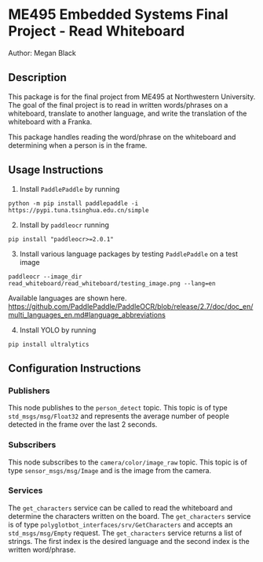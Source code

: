 # ME495 Embedded Systems Final Project - Read Whiteboard
Author: Megan Black

## Description
This package is for the final project from ME495 at Northwestern University.  The goal of the final project is to read in written words/phrases on a whiteboard, translate to another language, and write the translation of the whiteboard with a Franka.  

This package handles reading the word/phrase on the whiteboard and determining when a person is in the frame.



## Usage Instructions
1. Install `PaddlePaddle` by running 
```
python -m pip install paddlepaddle -i https://pypi.tuna.tsinghua.edu.cn/simple
```
2. Install by `paddleocr` running
```
pip install "paddleocr>=2.0.1"
```
3. Install various language packages by testing `PaddlePaddle` on a test image
```
paddleocr --image_dir read_whiteboard/read_whiteboard/testing_image.png --lang=en
```
Available languages are shown here. 
https://github.com/PaddlePaddle/PaddleOCR/blob/release/2.7/doc/doc_en/multi_languages_en.md#language_abbreviations 

4. Install YOLO by running
```
pip install ultralytics
```




## Configuration Instructions

### Publishers
This node publishes to the `person_detect` topic.  This topic is of type `std_msgs/msg/Float32` and represents the average number of people detected in the frame over the last 2 seconds.

### Subscribers
This node subscribes to the `camera/color/image_raw` topic.  This topic is of type `sensor_msgs/msg/Image` and is the image from the camera.

### Services
The `get_characters` service can be called to read the whiteboard and determine the characters written on the board.  The `get_characters` service is of type `polyglotbot_interfaces/srv/GetCharacters` and accepts an `std_msgs/msg/Empty` request.
The `get_characters` service returns a list of strings.  The first index is the desired language and the second index is the written word/phrase.
